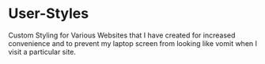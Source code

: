 # User-Styles
Custom Styling for Various Websites that I have created for increased convenience and to prevent my laptop screen from looking like vomit when I visit a particular site.
